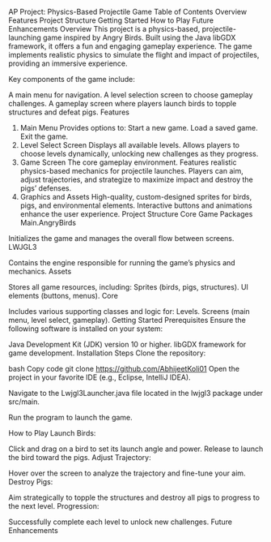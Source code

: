 AP Project: Physics-Based Projectile Game
Table of Contents
Overview
Features
Project Structure
Getting Started
How to Play
Future Enhancements
Overview
This project is a physics-based, projectile-launching game inspired by Angry Birds. Built using the Java libGDX framework, it offers a fun and engaging gameplay experience. The game implements realistic physics to simulate the flight and impact of projectiles, providing an immersive experience.

Key components of the game include:

A main menu for navigation.
A level selection screen to choose gameplay challenges.
A gameplay screen where players launch birds to topple structures and defeat pigs.
Features
1. Main Menu
   Provides options to:
   Start a new game.
   Load a saved game.
   Exit the game.
2. Level Select Screen
   Displays all available levels.
   Allows players to choose levels dynamically, unlocking new challenges as they progress.
3. Game Screen
   The core gameplay environment.
   Features realistic physics-based mechanics for projectile launches.
   Players can aim, adjust trajectories, and strategize to maximize impact and destroy the pigs’ defenses.
4. Graphics and Assets
   High-quality, custom-designed sprites for birds, pigs, and environmental elements.
   Interactive buttons and animations enhance the user experience.
   Project Structure
   Core Game Packages
   Main.AngryBirds

Initializes the game and manages the overall flow between screens.
LWJGL3

Contains the engine responsible for running the game’s physics and mechanics.
Assets

Stores all game resources, including:
Sprites (birds, pigs, structures).
UI elements (buttons, menus).
Core

Includes various supporting classes and logic for:
Levels.
Screens (main menu, level select, gameplay).
Getting Started
Prerequisites
Ensure the following software is installed on your system:

Java Development Kit (JDK) version 10 or higher.
libGDX framework for game development.
Installation Steps
Clone the repository:

bash
Copy code
git clone   https://github.com/AbhijeetKoli01
Open the project in your favorite IDE (e.g., Eclipse, IntelliJ IDEA).

Navigate to the Lwjgl3Launcher.java file located in the lwjgl3 package under src/main.

Run the program to launch the game.

How to Play
Launch Birds:

Click and drag on a bird to set its launch angle and power.
Release to launch the bird toward the pigs.
Adjust Trajectory:

Hover over the screen to analyze the trajectory and fine-tune your aim.
Destroy Pigs:

Aim strategically to topple the structures and destroy all pigs to progress to the next level.
Progression:

Successfully complete each level to unlock new challenges.
Future Enhancements

